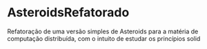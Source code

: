 # AsteroidsRefatorado
Refatoração de uma versão simples de Asteroids para a matéria de computação distribuída, com o intuito de estudar os princípios solid
